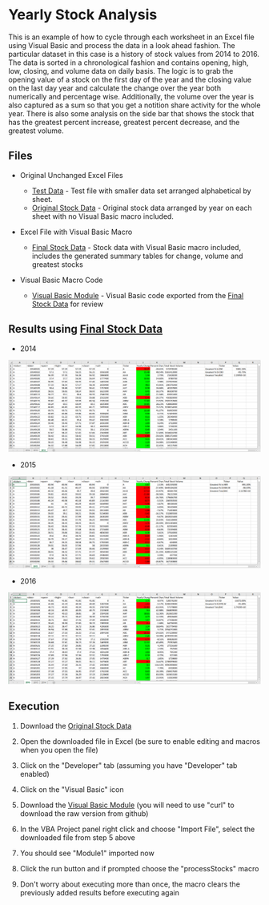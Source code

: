 # Yearly Stock Analysis

This is an example of how to cycle through each worksheet in an Excel file using Visual Basic and process the data in a look ahead fashion. The particular dataset in this case is a history of stock values from 2014 to 2016.   The data is sorted in a chronological fashion and contains opening, high, low, closing, and volume data on daily basis.  The logic is to grab the opening value of a stock on the first day of the year and the closing value on the last day year and calculate the change over the year both numerically and percentage wise.  Additionally, the volume over the year is also captured as a sum so that you get a notition share activity for the whole year.  There is also some analysis on the side bar that shows the stock that has the greatest percent increase, greatest percent decrease, and the greatest volume. 


## Files

* Original Unchanged Excel Files

  * [Test Data](Resources/originals/alphabetical_testing.xlsx) - Test file with smaller data set arranged alphabetical by sheet. 
  * [Original Stock Data](Resources/originals/Multiple_year_stock_data.xlsx) - Original stock data arranged by year on each sheet with no Visual Basic macro included.

* Excel File with Visual Basic Macro
  
  *  [Final Stock Data](Multiple_year_stock_data-final.xlsm) - Stock data with Visual Basic macro included, includes the generated summary tables for change, volume and greatest stocks
  
* Visual Basic Macro Code

  * [Visual Basic Module](processStocks.bas) - Visual Basic code exported from the [Final Stock Data](Multiple_year_stock_data-final.xlsm) for review
  
  
  
## Results using [Final Stock Data](Multiple_year_stock_data-final.xlsm)

* 2014

![Result 2014](screenshots/Result-2014.png)

* 2015

![Result 2015](screenshots/Result-2015.png)

* 2016

![Result 2016](screenshots/Result-2016.png)
  

## Execution

1. Download the [Original Stock Data](Resources/originals/Multiple_year_stock_data.xlsx) 

2. Open the downloaded file in Excel (be sure to enable editing and macros when you open the file)

3. Click on the "Developer" tab (assuming you have "Developer" tab enabled)
  
4. Click on the "Visual Basic" icon  

5. Download the [Visual Basic Module](processStocks.bas) (you will need to use "curl" to download the raw version from github)

6. In the VBA Project panel right click and choose "Import File", select the downloaded file from step 5 above

7. You should see "Module1" imported now

8. Click the run button and if prompted choose the "processStocks" macro

9. Don't worry about executing more than once, the macro clears the previously added results before executing again

